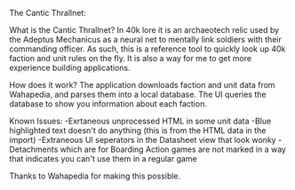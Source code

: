 The Cantic Thrallnet:

What is the Cantic Thrallnet?
In 40k lore it is an archaeotech relic used by the Adeptus Mechanicus as a neural net to mentally link soldiers with their commanding officer. As such, this is a reference tool to quickly look up 40k faction and unit rules on the fly. It is also a way for me to get more experience building applications. 

How does it work?
The application downloads faction and unit data from Wahapedia, and parses them into a local database. The UI queries the database to show you information about each faction.

Known Issues:
-Exrtaneous unprocessed HTML in some unit data
-Blue highlighted text doesn't do anything (this is from the HTML data in the import)
-Extraneous UI seperators in the Datasheet view that look wonky
-Detachments which are for Boarding Action games are not marked in a way that indicates you can't use them in a regular game

Thanks to Wahapedia for making this possible. 
